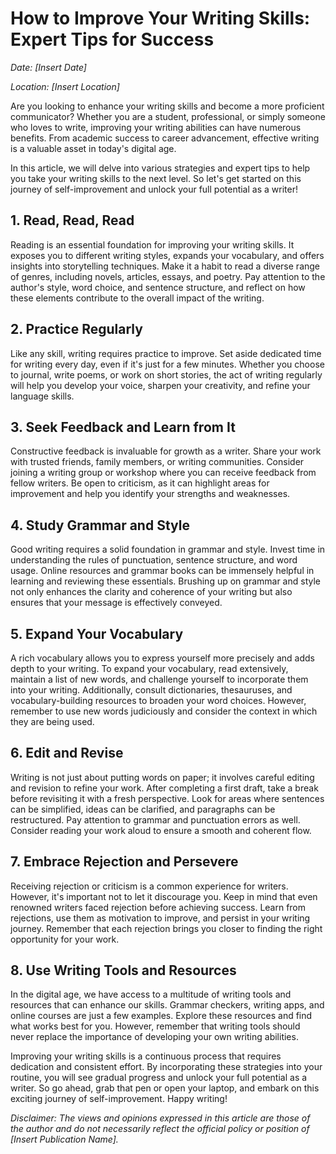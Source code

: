 # How to Improve Your Writing Skills: Expert Tips for Success

*Date: [Insert Date]*

*Location: [Insert Location]*

Are you looking to enhance your writing skills and become a more proficient communicator? Whether you are a student, professional, or simply someone who loves to write, improving your writing abilities can have numerous benefits. From academic success to career advancement, effective writing is a valuable asset in today's digital age.

In this article, we will delve into various strategies and expert tips to help you take your writing skills to the next level. So let's get started on this journey of self-improvement and unlock your full potential as a writer!

## 1. Read, Read, Read

Reading is an essential foundation for improving your writing skills. It exposes you to different writing styles, expands your vocabulary, and offers insights into storytelling techniques. Make it a habit to read a diverse range of genres, including novels, articles, essays, and poetry. Pay attention to the author's style, word choice, and sentence structure, and reflect on how these elements contribute to the overall impact of the writing.

## 2. Practice Regularly

Like any skill, writing requires practice to improve. Set aside dedicated time for writing every day, even if it's just for a few minutes. Whether you choose to journal, write poems, or work on short stories, the act of writing regularly will help you develop your voice, sharpen your creativity, and refine your language skills.

## 3. Seek Feedback and Learn from It

Constructive feedback is invaluable for growth as a writer. Share your work with trusted friends, family members, or writing communities. Consider joining a writing group or workshop where you can receive feedback from fellow writers. Be open to criticism, as it can highlight areas for improvement and help you identify your strengths and weaknesses.

## 4. Study Grammar and Style

Good writing requires a solid foundation in grammar and style. Invest time in understanding the rules of punctuation, sentence structure, and word usage. Online resources and grammar books can be immensely helpful in learning and reviewing these essentials. Brushing up on grammar and style not only enhances the clarity and coherence of your writing but also ensures that your message is effectively conveyed.

## 5. Expand Your Vocabulary

A rich vocabulary allows you to express yourself more precisely and adds depth to your writing. To expand your vocabulary, read extensively, maintain a list of new words, and challenge yourself to incorporate them into your writing. Additionally, consult dictionaries, thesauruses, and vocabulary-building resources to broaden your word choices. However, remember to use new words judiciously and consider the context in which they are being used.

## 6. Edit and Revise

Writing is not just about putting words on paper; it involves careful editing and revision to refine your work. After completing a first draft, take a break before revisiting it with a fresh perspective. Look for areas where sentences can be simplified, ideas can be clarified, and paragraphs can be restructured. Pay attention to grammar and punctuation errors as well. Consider reading your work aloud to ensure a smooth and coherent flow.

## 7. Embrace Rejection and Persevere

Receiving rejection or criticism is a common experience for writers. However, it's important not to let it discourage you. Keep in mind that even renowned writers faced rejection before achieving success. Learn from rejections, use them as motivation to improve, and persist in your writing journey. Remember that each rejection brings you closer to finding the right opportunity for your work.

## 8. Use Writing Tools and Resources

In the digital age, we have access to a multitude of writing tools and resources that can enhance our skills. Grammar checkers, writing apps, and online courses are just a few examples. Explore these resources and find what works best for you. However, remember that writing tools should never replace the importance of developing your own writing abilities.

Improving your writing skills is a continuous process that requires dedication and consistent effort. By incorporating these strategies into your routine, you will see gradual progress and unlock your full potential as a writer. So go ahead, grab that pen or open your laptop, and embark on this exciting journey of self-improvement. Happy writing!

*Disclaimer: The views and opinions expressed in this article are those of the author and do not necessarily reflect the official policy or position of [Insert Publication Name].*